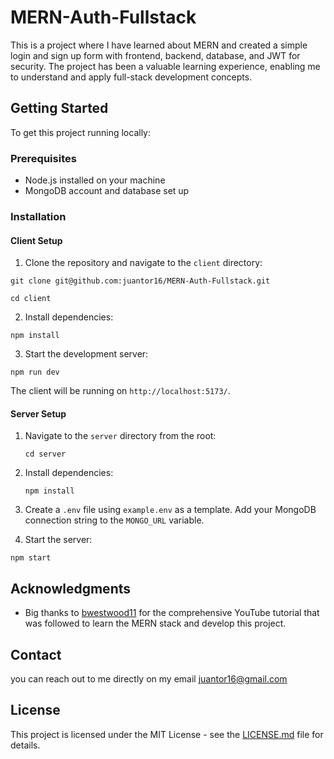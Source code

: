 # MERN-Auth-Fullstack

This is a project where I have learned about MERN and created a simple login and sign up form with frontend, backend, database, and JWT for security. The project has been a valuable learning experience, enabling me to understand and apply full-stack development concepts.

## Getting Started

To get this project running locally:

### Prerequisites
- Node.js installed on your machine
- MongoDB account and database set up

### Installation

#### Client Setup
1. Clone the repository and navigate to the `client` directory:
   
  `git clone git@github.com:juantor16/MERN-Auth-Fullstack.git`
  
  `cd client`
  
2. Install dependencies:

  `npm install`

3. Start the development server:

  `npm run dev`

The client will be running on `http://localhost:5173/`.

#### Server Setup
1. Navigate to the `server` directory from the root:
   
   `cd server`

2. Install dependencies:

   `npm install`
   
4. Create a `.env` file using `example.env` as a template. Add your MongoDB connection string to the `MONGO_URL` variable.

5. Start the server:

  `npm start`

## Acknowledgments

- Big thanks to [bwestwood11](https://github.com/bwestwood11) for the comprehensive YouTube tutorial that was followed to learn the MERN stack and develop this project.

## Contact
you can reach out to me directly on my email juantor16@gmail.com

## License

This project is licensed under the MIT License - see the [LICENSE.md](LICENSE.md) file for details.



   


